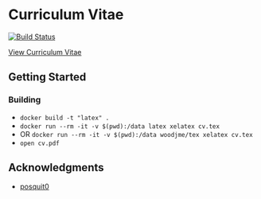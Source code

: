# Curriculum Vitae

[![Build Status](https://travis-ci.org/woodjme/curriculumvitae.svg?branch=master)](https://travis-ci.org/woodjme/curriculumvitae)

[View Curriculum Vitae](https://cv.jamiewood.io/cv.pdf)

## Getting Started

### Building

* `docker build -t "latex" .`
* `docker run --rm -it -v $(pwd):/data latex xelatex cv.tex`
* OR `docker run --rm -it -v $(pwd):/data woodjme/tex xelatex cv.tex`
* `open cv.pdf`

## Acknowledgments

* [posquit0](https://github.com/posquit0/Awesome-CV)
